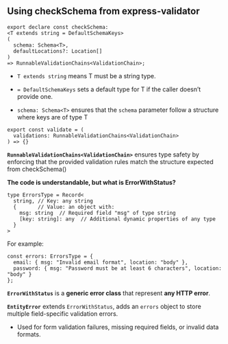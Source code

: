 ## Using checkSchema from express-validator
```
export declare const checkSchema: 
<T extends string = DefaultSchemaKeys>
(
  schema: Schema<T>, 
  defaultLocations?: Location[]
) 
=> RunnableValidationChains<ValidationChain>;
```

- `T extends string` means T must be a string type.
  
- `= DefaultSchemaKeys` sets a default type for T if the caller doesn’t provide one.

- `schema: Schema<T>` ensures that the `schema` parameter follow a structure where keys are of type T

```
export const validate = (
  validations: RunnableValidationChains<ValidationChain>
) => {}
```
**`RunnableValidationChains<ValidationChain>`** ensures type safety by enforcing that the provided validation rules match the structure expected from checkSchema()

**The code is understandable, but what is ErrorWithStatus?**

```
type ErrorsType = Record<
  string, // Key: any string
  {       // Value: an object with:
    msg: string  // Required field "msg" of type string
    [key: string]: any  // Additional dynamic properties of any type
  }
>
```
For example:
```
const errors: ErrorsType = {
  email: { msg: "Invalid email format", location: "body" },
  password: { msg: "Password must be at least 6 characters", location: "body" }
};
```
**`ErrorWithStatus`** is a **generic error class** that represent **any HTTP error**.

**`EntityError`** extends `ErrorWithStatus`, adds an `errors` object to store multiple field-specific validation errors.

- Used for form validation failures, missing required fields, or invalid data formats.
